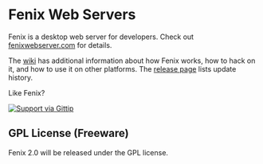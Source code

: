 # Fenix Web Servers

Fenix is a desktop web server for developers. Check out [fenixwebserver.com](http://fenixwebserver.com) for details.

The [wiki](https://github.com/coreybutler/fenix/wiki) has additional information about how Fenix works, how to hack on it,
and how to use it on other platforms.  The [release page](https://github.com/coreybutler/fenix/releases) lists update history.

Like Fenix?

[![Support via Gittip](https://rawgithub.com/twolfson/gittip-badge/0.2.0/dist/gittip.png)](https://www.gittip.com/coreybutler/)

## GPL License (Freeware)

Fenix 2.0 will be released under the GPL license.

